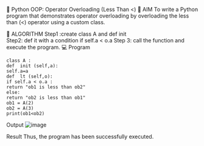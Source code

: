 🐍 Python OOP: Operator Overloading (Less Than <)
🎯 AIM
To write a Python program that demonstrates operator overloading by overloading the less than (<) operator using a custom class.

🧠 ALGORITHM
Step1 :create class A and def   init  
Step2: def  it 
with a condition if self.a < o.a 
Step 3: call the function and execute the program. 
💻 Program
```
class A : 
def  init (self,a): 
self.a=a 
def  lt (self,o): 
if self.a < o.a : 
return "ob1 is less than ob2" 
else: 
return "ob2 is less than ob1" 
ob1 = A(2) 
ob2 = A(3) 
print(ob1<ob2)
```
Output
![image](https://github.com/user-attachments/assets/d995bba7-646d-4d2e-9640-e6d6cd1976b2)

Result
 Thus, the program has been successfully executed.
